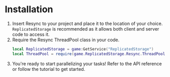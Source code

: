 # Installation

1. Insert Resync to your project and place it to the location of your choice. `ReplicatedStorage` is recommended as it allows both client and server code to access it.
2. Require the Resync ThreadPool class in your code.
   ```lua
   local ReplicatedStorage = game:GetService("ReplicatedStorage")
   local ThreadPool = require(game.ReplicatedStorage.Resync.ThreadPool)
   ```
3. You're ready to start parallelizing your tasks! Refer to the API reference or follow the tutorial to get started.
